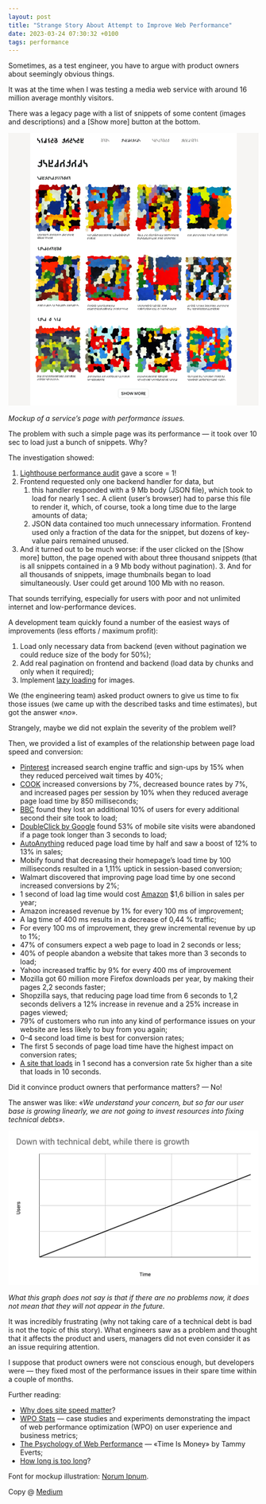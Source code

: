 ```yaml
---
layout: post
title: "Strange Story About Attempt to Improve Web Performance"
date: 2023-03-24 07:30:32 +0100
tags: performance
---
```


Sometimes, as a test engineer, you have to argue with product owners about seemingly obvious things.

It was at the time when I was testing a media web service with around 16 million average monthly visitors.

There was a legacy page with a list of snippets of some content (images and descriptions) and a [Show more] button at the bottom.

![Mockup](/assets/2023-03-24/01-mockup.png)

_Mockup of a service’s page with performance issues._

The problem with such a simple page was its performance — it took over 10 sec to load just a bunch of snippets. Why?

The investigation showed:

1. [Lighthouse performance audit](https://developer.chrome.com/docs/lighthouse/performance/performance-scoring/) gave a score = 1!
2. Frontend requested only one backend handler for data, but
   1. this handler responded with a 9 Mb body (JSON file), which took to load for nearly 1 sec. A client (user’s browser) had to parse this file to render it, which, of course, took a long time due to the large amounts of data;
   2. JSON data contained too much unnecessary information. Frontend used only a fraction of the data for the snippet, but dozens of key-value pairs remained unused.
3. And it turned out to be much worse: if the user clicked on the [Show more] button, the page opened with about three thousand snippets (that is all snippets contained in a 9 Mb body without pagination). 3. And for all thousands of snippets, image thumbnails began to load simultaneously. User could get around 100 Mb with no reason.

That sounds terrifying, especially for users with poor and not unlimited internet and low-performance devices.

A development team quickly found a number of the easiest ways of improvements (less efforts / maximum profit):

1. Load only necessary data from backend (even without pagination we could reduce size of the body for 50%);
2. Add real pagination on frontend and backend (load data by chunks and only when it required);
3. Implement [lazy loading](https://web.dev/lazy-loading-images/) for images.

We (the engineering team) asked product owners to give us time to fix those issues (we came up with the described tasks and time estimates), but got the answer «_no_».

Strangely, maybe we did not explain the severity of the problem well?

Then, we provided a list of examples of the relationship between page load speed and conversion:

- [Pinterest](https://medium.com/pinterest-engineering/driving-user-growth-with-performance-improvements-cfc50dafadd7) increased search engine traffic and sign-ups by 15% when they reduced perceived wait times by 40%;
- [COOK](https://blog.eggplantsoftware.com/case-studies/cook-increases-conversions-by-seven-percent-thanks-to-faster-load-time) increased conversions by 7%, decreased bounce rates by 7%, and increased pages per session by 10% when they reduced average page load time by 850 milliseconds;
- [BBC](https://www.creativebloq.com/features/how-the-bbc-builds-websites-that-scale) found they lost an additional 10% of users for every additional second their site took to load;
- [DoubleClick by Google](https://www.thinkwithgoogle.com/consumer-insights/consumer-trends/mobile-site-load-time-statistics/) found 53% of mobile site visits were abandoned if a page took longer than 3 seconds to load;
- [AutoAnything](https://www.digitalcommerce360.com/2010/08/19/web-accelerator-revs-conversion-and-sales-autoanything/) reduced page load time by half and saw a boost of 12% to 13% in sales;
- Mobify found that decreasing their homepage’s load time by 100 milliseconds resulted in a 1,11% uptick in session-based conversion;
- Walmart discovered that improving page load time by one second increased conversions by 2%;
- 1 second of load lag time would cost [Amazon](https://www.fastcompany.com/1825005/how-one-second-could-cost-amazon-16-billion-sales) $1,6 billion in sales per year;
- Amazon increased revenue by 1% for every 100 ms of improvement;
- A lag time of 400 ms results in a decrease of 0,44 % traffic;
- For every 100 ms of improvement, they grew incremental revenue by up to 1%;
- 47% of consumers expect a web page to load in 2 seconds or less;
- 40% of people abandon a website that takes more than 3 seconds to load;
- Yahoo increased traffic by 9% for every 400 ms of improvement
- Mozilla got 60 million more Firefox downloads per year, by making their pages 2,2 seconds faster;
- Shopzilla says, that reducing page load time from 6 seconds to 1,2 seconds delivers a 12% increase in revenue and a 25% increase in pages viewed;
- 79% of customers who run into any kind of performance issues on your website are less likely to buy from you again;
- 0–4 second load time is best for conversion rates;
- The first 5 seconds of page load time have the highest impact on conversion rates;
- [A site that loads](https://www.portent.com/blog/analytics/research-site-speed-hurting-everyones-revenue.htm) in 1 second has a conversion rate 5x higher than a site that loads in 10 seconds.

Did it convince product owners that performance matters? — No!

The answer was like: «_We understand your concern, but so far our user base is growing linearly, we are not going to invest resources into fixing technical debts_».

![Down with technical debt, while there is growth](/assets/2023-03-24/02-graph-growth.png)

_What this graph does not say is that if there are no problems now, it does not mean that they will not appear in the future._

It was incredibly frustrating (why not taking care of a technical debt is bad is not the topic of this story). What engineers saw as a problem and thought that it affects the product and users, managers did not even consider it as an issue requiring attention.

I suppose that product owners were not conscious enough, but developers were — they fixed most of the performance issues in their spare time within a couple of months.

Further reading:

- [Why does site speed matter](https://developers.google.com/web/fundamentals/performance/why-performance-matters)?
- [WPO Stats](https://wpostats.com/) — case studies and experiments demonstrating the impact of web performance optimization (WPO) on user experience and business metrics;
- [The Psychology of Web Performance](https://www.oreilly.com/library/view/time-is-money/9781491928783/ch01.html) — «Time Is Money» by Tammy Everts;
- [How long is too long](https://developer.mozilla.org/en-US/docs/Web/Performance/How_long_is_too_long)?

Font for mockup illustration: [Norum Ipnum](https://www.ideo.com/blog/use-these-dummy-numbers-when-prototyping-with-data).

Copy @ [Medium](https://adequatica.medium.com/strange-story-about-attempt-to-improve-web-performance-7f699afbe126)
